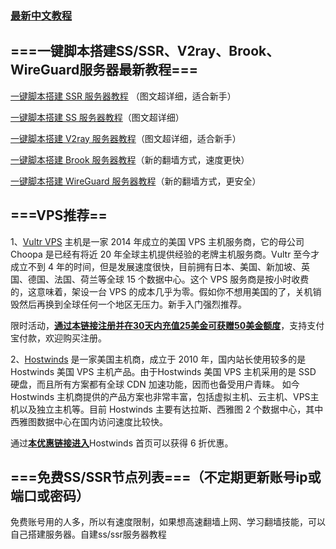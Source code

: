 
### [最新中文教程](https://github.com/xiaoming2028/kexueshangwang/wiki)


## ===一键脚本搭建SS/SSR、V2ray、Brook、WireGuard服务器最新教程===

[一键脚本搭建 SSR 服务器教程](https://github.com/xiaoming2028/kexueshangwang/blob/master/%E4%B8%80%E9%94%AE%E6%90%AD%E5%BB%BASSR.md) （图文超详细，适合新手）

[一键脚本搭建 SS 服务器教程](https://github.com/xiaoming2028/kexueshangwang/blob/master/%E4%B8%80%E9%94%AE%E6%90%AD%E5%BB%BASS.md)（图文超详细）

[一键脚本搭建 V2ray 服务器教程](https://github.com/xiaoming2028/kexueshangwang/blob/master/%E4%B8%80%E9%94%AE%E6%90%AD%E5%BB%BAV2Ray.md)（图文超详细，适合新手）

[一键脚本搭建 Brook 服务器教程](https://github.com/xiaoming2028/kexueshangwang/blob/master/%E4%B8%80%E9%94%AE%E6%90%AD%E5%BB%BABrook.md)（新的翻墙方式，速度更快）

[一键脚本搭建 WireGuard 服务器教程](https://github.com/xiaoming2028/kexueshangwang/blob/master/%E4%B8%80%E9%94%AE%E6%90%AD%E5%BB%BAWireGuard.md)（新的翻墙方式，更安全）


## ===VPS推荐==
1、[Vultr VPS](https://www.vultr.com/?ref=8169051-4F) 主机是一家 2014 年成立的美国 VPS 主机服务商，它的母公司 Choopa 是已经有将近 20 年全球主机提供经验的老牌主机服务商。Vultr 至今才成立不到 4 年的时间，但是发展速度很快，目前拥有日本、美国、新加坡、英国、德国、法国、荷兰等全球 15 个数据中心。这个 VPS 服务商是按小时收费的，这意味着，架设一台 VPS 的成本几乎为零。假如你不想用美国的了，关机销毁然后再换到全球任何一个地区无压力。新手入门强烈推荐。

限时活动，[**通过本链接注册并在30天内充值25美金可获赠50美金额度**](https://www.vultr.com/?ref=8169051-4F)，支持支付宝付款，欢迎购买注册。

2、[Hostwinds](https://affiliates.hostwinds.com/hostwinds.php?id=7011&url=1224) 是一家美国主机商，成立于 2010 年，国内站长使用较多的是 Hostwinds 美国 VPS 主机产品。由于Hostwinds 美国 VPS 主机采用的是 SSD 硬盘，而且所有方案都有全球 CDN 加速功能，因而也备受用户青睐。 如今 Hostwinds 主机商提供的产品方案也非常丰富，包括虚拟主机、云主机、VPS主机以及独立主机等。目前 Hostwinds 主要有达拉斯、西雅图 2 个数据中心，其中西雅图数据中心在国内访问速度比较快。

通过[**本优惠链接进入**](https://affiliates.hostwinds.com/hostwinds.php?id=7011&url=1224)Hostwinds 首页可以获得 6 折优惠。


## ===免费SS/SSR节点列表===（不定期更新账号ip或端口或密码）

免费账号用的人多，所以有速度限制，如果想高速翻墙上网、学习翻墙技能，可以自己搭建服务器。自建ss/ssr服务器教程

